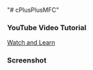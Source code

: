 "# cPlusPlusMFC" 

### YouTube Video Tutorial
[Watch and Learn](https://www.youtube.com/watch?v=qgaYz77GniA&list=PLyCwPGjh8kDzDHeWoLgg939Kel7oy3u4Y)

### Screenshot
